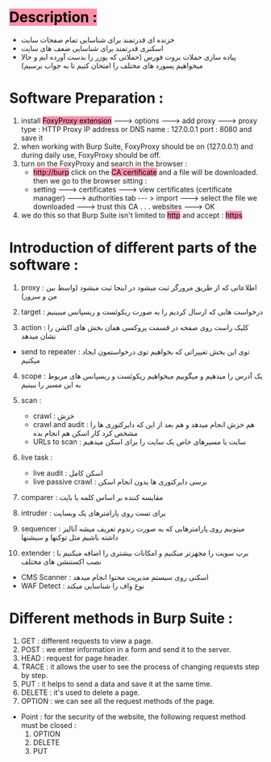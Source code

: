 # <mark style="background: #FF5582A6;">Description :</mark> 
- خزنده ای قدرتمند برای شناسایی تمام صفحات سایت
- اسکنری قدرتمند برای شناسایی ضعف های سایت
- پیاده سازی حملات بروت فورس (حملاتی که یوزر را بدست آورده ایم و حالا میخواهیم پسورد های مختلف را امتحان کنیم تا به جواب برسیم)

# Software Preparation :
1. install <mark style="background: #FF5582A6;">FoxyProxy extension</mark> ---> options ---> add proxy --->
	proxy type : HTTP
	Proxy IP address or DNS name : 127.0.0.1
	port : 8080
	and save it
2. when working with Burp Suite, FoxyProxy should be on (127.0.0.1) and during daily use, FoxyProxy should be off.
3. turn on the FoxyProxy and search in the browser :
	- <mark style="background: #FF5582A6;">http://burp</mark> 
   click on the <mark style="background: #FF5582A6;">CA certificate</mark> and a file will be downloaded.
   then we go to the browser sitting :
   - setting ---> certificates ---> view certificates (certificate manager) --->
      authorities tab --- > import ---> select the file we downloaded ---> trust this
      CA . . . websites ---> OK
4. we do this so that Burp Suite isn't limited to <mark style="background: #FF5582A6;">http</mark> and accept : <mark style="background: #FF5582A6;">https</mark> 
# Introduction of different parts of the software :
1. proxy :
اطلاعاتی که از طریق مرورگر ثبت میشود در اینجا ثبت میشود (واسط بین من و سرور)

2. target : 
 درخواست هایی که ارسال کردیم را به صورت ریکوئست و ریسپانس میبینیم

3. action :
کلیک راست روی صفحه در قسمت پروکسی همان بخش های اکشن را نشان میدهد
 - send to repeater :
توی این بخش تغییراتی که بخواهیم توی درخواستمون ایجاد میکنیم

4. scope :
یک آدرس را میدهیم و میگوییم میخواهیم ریکوئست و ریسپانس های مربوط به این مسیر را ببینیم

5. scan :
   - crawl : خزش
   - crawl and audit :
   هم خزش انجام میدهد و هم بعد از این که دایرکتوری ها را مشخص کرد کار اسکن هم انجام بده
   - URLs to scan :
   سایت یا مسیرهای خاص یک سایت را برای اسکن میدهیم

6. live task :
   - live audit : اسکن کامل
   - live passive crawl : برسی دایرکتوری ها بدون انجام اسکن

7. comparer : مقایسه کننده بر اساس کلمه یا بایت

8. intruder : برای تست روی پارامترهای یک وبسایت

9. sequencer :
میتونیم روی پارامترهایی که به صورت رندوم تعریف میشه آنالیز داشته باشیم مثل توکنها و سیشنها

10. extender :
برپ سویت را مجهزتر میکنیم و امکانات بیشتری را اضافه میکنیم با نصب اکستنشن های مختلف
- CMS Scanner : اسکنی روی سیستم مدیریت محتوا انجام میدهد
- WAF Detect : نوع واف را شناسایی میکند

# Different methods in Burp Suite :
1. GET :
		different requests to view a page.
2. POST :
		we enter information in a form and send it to the server.
3. HEAD :
		request for page header.
4. TRACE :
		it allows the user to see the process of changing requests step by step.
5. PUT :
		it helps to send a data and save it at the same time.
6. DELETE :
		it's used to delete a page.
7. OPTION :
		we can see all the request methods of the page.

- Point :
	for the security of the website, the following request method must be closed :
	1. OPTION
	2. DELETE
	3. PUT